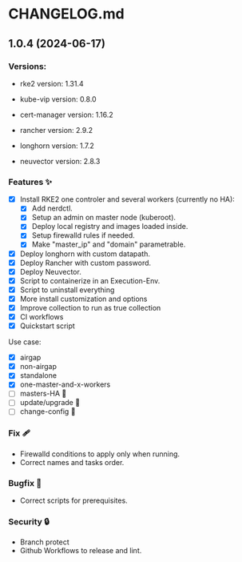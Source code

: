 # CHANGELOG.md

<!-- Release -->
## 1.0.4 (2024-06-17)

### Versions:

- rke2 version: 1.31.4

- kube-vip version: 0.8.0

- cert-manager version: 1.16.2

- rancher version: 2.9.2

- longhorn version: 1.7.2
  
- neuvector version: 2.8.3

<!-- End Release -->

<!-- Features -->
### Features ✨
  - [x] Install RKE2 one controler and several workers (currently no HA):
    - [x] Add nerdctl.
    - [x] Setup an admin on master node (kuberoot).
    - [x] Deploy local registry and images loaded inside.
    - [x] Setup firewalld rules if needed.
    - [x] Make "master_ip" and "domain" parametrable.
  - [x] Deploy longhorn with custom datapath.
  - [x] Deploy Rancher with custom password.
  - [x] Deploy Neuvector.
  - [x] Script to containerize in an Execution-Env.
  - [x] Script to uninstall everything
  - [x] More install customization and options
  - [x] Improve collection to run as true collection
  - [x] CI workflows
  - [x] Quickstart script

Use case:
  - [x] airgap
  - [x] non-airgap
  - [x] standalone
  - [x] one-master-and-x-workers
  - [ ] masters-HA 🚧
  - [ ] update/upgrade 🚧
  - [ ] change-config 🚧
<!-- End Features -->

<!-- Fix -->
### Fix 🩹
  - Firewalld conditions to apply only when running.
  - Correct names and tasks order.
<!-- End Fix -->

<!-- Bugfix -->
### Bugfix 🐞
  - Correct scripts for prerequisites.
<!-- End Bugfix -->

<!-- Security -->
### Security 🔒️
  - Branch protect
  - Github Workflows to release and lint.
<!-- End Security -->

